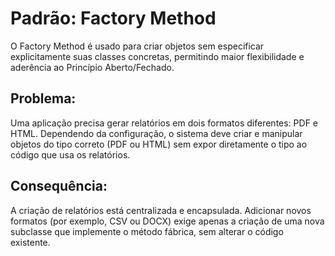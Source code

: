 # Padrão: Factory Method

O Factory Method é usado para criar objetos sem especificar explicitamente suas classes concretas, permitindo maior flexibilidade e aderência ao Princípio Aberto/Fechado.

## Problema:

Uma aplicação precisa gerar relatórios em dois formatos diferentes: PDF e HTML. Dependendo da configuração, o sistema deve criar e manipular objetos do tipo correto (PDF ou HTML) sem expor diretamente o tipo ao código que usa os relatórios.

## Consequência:

A criação de relatórios está centralizada e encapsulada.
Adicionar novos formatos (por exemplo, CSV ou DOCX) exige apenas a criação de uma nova subclasse que implemente o método fábrica, sem alterar o código existente.
